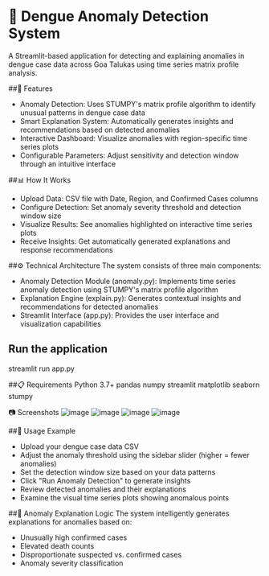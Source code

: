 # 🦟 Dengue Anomaly Detection System
A Streamlit-based application for detecting and explaining anomalies in dengue case data across Goa Talukas using time series matrix profile analysis.

##🌟 Features
- Anomaly Detection: Uses STUMPY's matrix profile algorithm to identify unusual patterns in dengue case data
- Smart Explanation System: Automatically generates insights and recommendations based on detected anomalies
- Interactive Dashboard: Visualize anomalies with region-specific time series plots
- Configurable Parameters: Adjust sensitivity and detection window through an intuitive interface

##📊 How It Works
- Upload Data: CSV file with Date, Region, and Confirmed Cases columns
- Configure Detection: Set anomaly severity threshold and detection window size
- Visualize Results: See anomalies highlighted on interactive time series plots
- Receive Insights: Get automatically generated explanations and response recommendations

##⚙️ Technical Architecture
The system consists of three main components:
- Anomaly Detection Module (anomaly.py): Implements time series anomaly detection using STUMPY's matrix profile algorithm
- Explanation Engine (explain.py): Generates contextual insights and recommendations for detected anomalies
- Streamlit Interface (app.py): Provides the user interface and visualization capabilities


## Run the application
streamlit run app.py

##📋 Requirements
Python 3.7+
pandas
numpy
streamlit
matplotlib
seaborn
stumpy

📷 Screenshots
![image](https://github.com/user-attachments/assets/918c6790-bd44-4b58-9396-84f6deaf464f)
![image](https://github.com/user-attachments/assets/6fb3292b-133d-4851-b19c-99f84639e620)
![image](https://github.com/user-attachments/assets/fd853089-1cf7-4468-94c7-1a61649b372e)
![image](https://github.com/user-attachments/assets/192ea880-7542-4de1-8c87-bd52fd533ea8)


##📝 Usage Example
- Upload your dengue case data CSV
- Adjust the anomaly threshold using the sidebar slider (higher = fewer anomalies)
- Set the detection window size based on your data patterns
- Click "Run Anomaly Detection" to generate insights
- Review detected anomalies and their explanations
- Examine the visual time series plots showing anomalous points

##🧠 Anomaly Explanation Logic
The system intelligently generates explanations for anomalies based on:
- Unusually high confirmed cases
- Elevated death counts
- Disproportionate suspected vs. confirmed cases
- Anomaly severity classification
